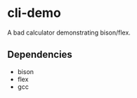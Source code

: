 cli-demo
========

A bad calculator demonstrating bison/flex.

Dependencies
------------
* bison
* flex
* gcc
